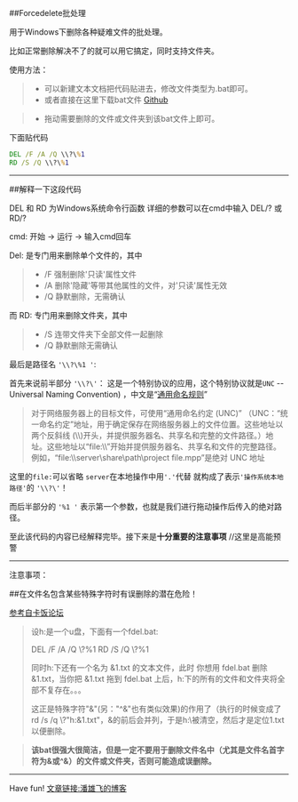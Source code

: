 ##Forcedelete批处理

用于Windows下删除各种疑难文件的批处理。

比如正常删除解决不了的就可以用它搞定，同时支持文件夹。

<!-- more -->

使用方法：
 > * 可以新建文本文档把代码贴进去，修改文件类型为.bat即可。
 > * 或者直接在这里下载bat文件 [Github][Github]

 > * 拖动需要删除的文件或文件夹到该bat文件上即可。

下面贴代码

``` cmd
DEL /F /A /Q \\?\%1 
RD /S /Q \\?\%1 
```

------
##解释一下这段代码

DEL 和 RD 为Windows系统命令行函数
详细的参数可以在cmd中输入 DEL/? 或 RD/?

cmd: 开始 -> 运行 -> 输入cmd回车

Del: 是专门用来删除单个文件的，其中
 > * /F 强制删除'只读'属性文件
 > * /A 删除'隐藏'等带其他属性的文件，对'只读'属性无效
 > * /Q 静默删除，无需确认

而 RD: 专门用来删除文件夹，其中
 > * /S 连带文件夹下全部文件一起删除
 > * /Q 静默删除无需确认

最后是路径名 `'\\?\%1 '`:

首先来说前半部分 `'\\?\'`：
这是一个特别协议的应用，这个特别协议就是`UNC` -- Universal Naming Convention) ，中文是“[通用命名规则][通用命名规则-baike]”

 > 对于网络服务器上的目标文件，可使用“通用命名约定 (UNC)” （UNC：“统一命名约定”地址，用于确定保存在网络服务器上的文件位置。这些地址以两个反斜线 (\\\\)开头，并提供服务器名、共享名和完整的文件路径。）地址。这些地址以“file:\\\”开始并提供服务器名、共享名和文件的完整路径。例如，“file:\\\server\share\path\project file.mpp”是绝对 UNC 地址

这里的`file:`可以省略
`server`在本地操作中用`'.'`代替
就构成了表示`'操作系统本地路径'`的 `'\\?\'`！

而后半部分的 `'%1 '` 表示第一个参数，也就是我们进行拖动操作后传入的绝对路径。

至此该代码的内容已经解释完毕。接下来是**十分重要的注意事项**   //这里是高能预警

------

注意事项：

##在文件名包含某些特殊字符时有误删除的潜在危险！

[参考自卡饭论坛][参考自卡饭论坛]
 > 设h:是一个u盘，下面有一个fdel.bat:
 > 
 > DEL /F /A /Q \\?\%1
 > RD /S /Q \\?\%1
 > 
 > 同时h:下还有一个名为 &1.txt  的文本文件，此时
 > 你想用 fdel.bat 删除 &1.txt，当你把 &1.txt 拖到
 > fdel.bat 上后，h:下的所有的文件和文件夹将全部不复存在。。。
 > 
 > 这正是特殊字符"&"(另："^&"也有类似效果)的作用了（执行的时候变成了rd /s /q \\?\"h:\&1.txt"，&的前后会并列，于是h:\被清空，然后才是定位1.txt以便删除。

 > **该bat很强大很简洁，但是一定不要用于删除文件名中（尤其是文件名首字符为&或^&）的文件或文件夹，否则可能造成误删除。**

------

Have fun!
[文章链接:潘雄飞的博客][潘雄飞的博客]

[潘雄飞的博客]:http://piratf.github.io/2015/01/30/forcedelete%E6%89%B9%E5%A4%84%E7%90%86%E5%8F%8A%E6%B3%A8%E6%84%8F%E4%BA%8B%E9%A1%B9/
[Github]:https://github.com/piratf/Mytools
[通用命名规则-baike]:http://baike.baidu.com/view/244940.htm
[参考自卡饭论坛]:http://bbs.kafan.cn/thread-544402-1-1.html